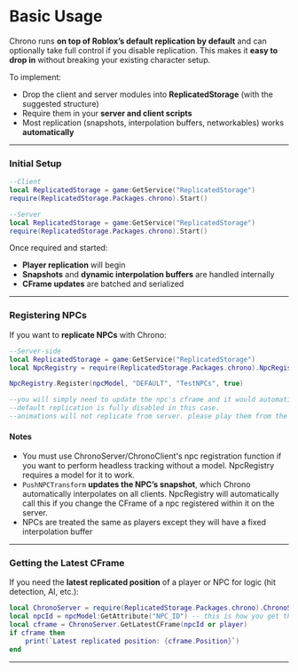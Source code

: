 # Basic Usage

Chrono runs **on top of Roblox’s default replication by default** and can optionally take full control if you disable replication. This makes it **easy to drop in** without breaking your existing character setup.


To implement:

- Drop the client and server modules into **ReplicatedStorage** (with the suggested structure)  
- Require them in your **server and client scripts**  
- Most replication (snapshots, interpolation buffers, networkables) works **automatically**

---

### Initial Setup

```lua
--Client
local ReplicatedStorage = game:GetService("ReplicatedStorage")
require(ReplicatedStorage.Packages.chrono).Start()
```
```lua
--Server
local ReplicatedStorage = game:GetService("ReplicatedStorage")
require(ReplicatedStorage.Packages.chrono).Start()
```
Once required and started:

- **Player replication** will begin
- **Snapshots** and **dynamic interpolation buffers** are handled internally  
- **CFrame updates** are batched and serialized 

---

### Registering NPCs

If you want to **replicate NPCs** with Chrono:
```lua
--Server-side
local ReplicatedStorage = game:GetService("ReplicatedStorage")
local NpcRegistry = require(ReplicatedStorage.Packages.chrono).NpcRegistry

NpcRegistry.Register(npcModel, "DEFAULT", "TestNPCs", true)

--you will simply need to update the npc's cframe and it would automatically be replicated.
--default replication is fully disabled in this case.
--animations will not replicate from server. please play them from the client.
```

#### Notes

- You must use ChronoServer/ChronoClient's npc registration function if you want to perform headless tracking without a model. NpcRegistry requires a model for it to work. 
- `PushNPCTransform` **updates the NPC’s snapshot**, which Chrono automatically interpolates on all clients. NpcRegistry will automatically call this if you change the CFrame of a npc registered within it on the server.
- NPCs are treated the same as players except they will have a fixed interpolation buffer

---

### Getting the Latest CFrame

If you need the **latest replicated position** of a player or NPC for logic (hit detection, AI, etc.):
```lua
local ChronoServer = require(ReplicatedStorage.Packages.chrono).ChronoServer
local npcId = npcModel:GetAttribute("NPC_ID") -- this is how you get the id from an npc model
local cframe = ChronoServer.GetLatestCFrame(npcId or player)
if cframe then
    print(`Latest replicated position: {cframe.Position}`)
end
```
---
